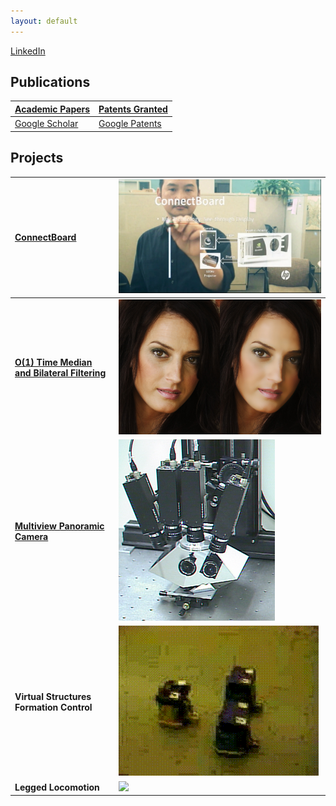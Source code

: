 ```yaml
---
layout: default
---
```


[LinkedIn](https://www.linkedin.com/in/karhantan)

## Publications

[Academic Papers](/Publications) | [Patents Granted](/patents) 
:---|:---
[Google Scholar](https://scholar.google.com/citations?hl=en&user=Fz17zgcAAAAJ) | [Google Patents](https://patents.google.com/?inventor=kar-han+tan,Kar+Han+Tan&status=GRANT&clustered=false&sort=new&num=100)

## Projects 

**[ConnectBoard](/ConnectBoard)** | ![](/ConnectBoard/ConnectBoard.png)
:---|:---
**[O(1) Time Median and Bilateral Filtering](/CTMBF)** |  ![](/CTMBF/ctbf.jpg)
**[Multiview Panoramic Camera](/Pyramid)** | [![](/Pyramid/camera_files/spam_setup.jpeg)](/Pyramid)
**Virtual Structures Formation Control** | ![](/assets/mif_qt4.gif)
**Legged Locomotion** | ![](/assets/Walking.gif)

